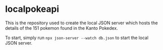 # localpokeapi

This is the repository used to create the local JSON server which hosts the details of the 151 pokemon
found in the Kanto Pokedex.

To start, simply run `npx json-server --watch db.json` to start the local JSON server.
